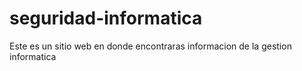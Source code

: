 # seguridad-informatica
Este es un sitio web en donde encontraras informacion de la gestion informatica 
